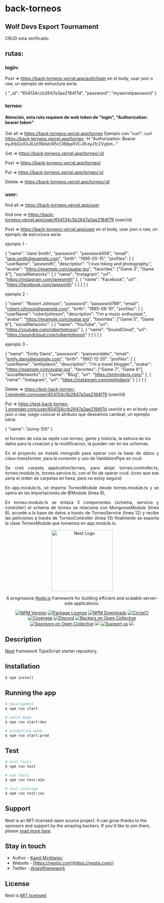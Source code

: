 # back-torneos
## Wolf Devs Esport Tournament

<p align="justify">
CRUD esta verificado.

## rutas:

### login: 

Post => https://back-torneos.vercel.app/auth/login
en el body, usar json o raw, un ejemplo de estructura seria:

{
  "_id": "654134ccb2647a3ae2184f7d",
  "password": "mysecretpassword"
}

### torneo:

#### Atención, esta ruta requiere de web token de "login", "Authorization: bearer token"
Get all => https://back-torneos.vercel.app/torneo
Ejemplo con "curl": curl https://back-torneos.vercel.app/torneo -H "Authorization: Bearer eyJhbGciOiJIUzI1NiIsInR5cCI6IkpXVCJ9.eyJ1c2Vybm..."

Get => https://back-torneos.vercel.app/torneo/:id

Post => https://back-torneos.vercel.app/torneo/

Put =>  https://back-torneos.vercel.app/torneo/:id

Delete => https://back-torneos.vercel.app/torneo/:id

### user:

find all => https://back-torneos.vercel.app/user

find one => https://back-torneos.vercel.app/user/654134c5b2647a3ae2184f79 (user/id)

Post => https://back-torneos.vercel.app/user
en el body, usar json o raw, un ejemplo de estructura seria:

ejemplo 1 - 

{
  "name": "Jane Smith",
  "password": "password456",
  "email": "jane.smith@example.com",
  "birth": "1995-05-15",
  "profiles": [
    {
      "userName": "janesmith",
      "description": "I love hiking and photography.",
      "avatar": "https://example.com/avatar.jpg",
      "favorites": ["Game 3", "Game 4"],
      "socialNetworks": [
        {
          "name": "Instagram",
          "url": "https://instagram.com/janesmith"
        },
        {
          "name": "Facebook",
          "url": "https://facebook.com/janesmith"
        }
      ]
    }
  ]
}

ejemplo 2 -

{
  "name": "Robert Johnson",
  "password": "password789",
  "email": "robert.johnson@example.com",
  "birth": "1985-08-10",
  "profiles": [
    {
      "userName": "robertjohnson",
      "description": "I'm a music enthusiast.",
      "avatar": "https://example.com/avatar.jpg",
      "favorites": ["Game 5", "Game 6"],
      "socialNetworks": [
        {
          "name": "YouTube",
          "url": "https://youtube.com/robertjohnson"
        },
        {
          "name": "SoundCloud",
          "url": "https://soundcloud.com/robertjohnson"
        }
      ]
    }
  ]
}

ejemplo 3 -

{
  "name": "Emily Davis",
  "password": "passwordabc",
  "email": "emily.davis@example.com",
  "birth": "1992-12-20",
  "profiles": [
    {
      "userName": "emilydavis",
      "description": "I'm a travel blogger.",
      "avatar": "https://example.com/avatar.jpg",
      "favorites": ["Game 7", "Game 8"],
      "socialNetworks": [
        {
          "name": "Blog",
          "url": "https://emilydavis.com/"
        },
        {
          "name": "Instagram",
          "url": "https://instagram.com/emilydavis"
        }
      ]
    }
  ]
}

Delete => https://test-back-torneo-1.onrender.com/user/654134c5b2647a3ae2184f79 (user/id)

Put => https://test-back-torneo-1.onrender.com/user/654134ccb2647a3ae2184f7d user/id y en el body usar json o raw, luego colocar el atributo que deseamos cambiar, un ejemplo seria:

{
"name": "Jonny 100"
}

el formato de ruta se repite con torneo, game y historia, la estrura de los datos para la creacion y la modificacion, la pueden ver en los schemas.
</p>

<p align="justify">
En el proyecto se instaló mongodb para operar con la base de datos y class-transformer, para la conexión y uso de ValidationPipe en crud.
</p>

<p align="justify">
Se creó carpeta application/torneo, para alojar torneo.controller.ts, torneo.module.ts, torneo.service.ts, con el fin de operar crud. (creo que ese seria el orden de carpetas en hexa, pero no estoy seguro)
</p>

<p align="justify">
En app.module.ts, se importa TorneoModule desde torneo.module.ts y se opera en las importaciones de @Module (linea 9), 
</p>

<p align="justify">
En torneo.module.ts se enlaza 3 componentes (schema, servicio y controller) el schema de torneo se relaciona con MongooseModule (linea 8), accede a la base de datos a través de TorneoService (linea 12) y recibe las peticiones a través de TorneoController (linea 13) finalmente se exporta la clase TorneoModule que tomamos en app.module.ts.
</p>

<p align="center">
  <a href="http://nestjs.com/" target="blank"><img src="https://nestjs.com/img/logo-small.svg" width="200" alt="Nest Logo" /></a>
</p>

[circleci-image]: https://img.shields.io/circleci/build/github/nestjs/nest/master?token=abc123def456
[circleci-url]: https://circleci.com/gh/nestjs/nest

  <p align="center">A progressive <a href="http://nodejs.org" target="_blank">Node.js</a> framework for building efficient and scalable server-side applications.</p>
    <p align="center">
<a href="https://www.npmjs.com/~nestjscore" target="_blank"><img src="https://img.shields.io/npm/v/@nestjs/core.svg" alt="NPM Version" /></a>
<a href="https://www.npmjs.com/~nestjscore" target="_blank"><img src="https://img.shields.io/npm/l/@nestjs/core.svg" alt="Package License" /></a>
<a href="https://www.npmjs.com/~nestjscore" target="_blank"><img src="https://img.shields.io/npm/dm/@nestjs/common.svg" alt="NPM Downloads" /></a>
<a href="https://circleci.com/gh/nestjs/nest" target="_blank"><img src="https://img.shields.io/circleci/build/github/nestjs/nest/master" alt="CircleCI" /></a>
<a href="https://coveralls.io/github/nestjs/nest?branch=master" target="_blank"><img src="https://coveralls.io/repos/github/nestjs/nest/badge.svg?branch=master#9" alt="Coverage" /></a>
<a href="https://discord.gg/G7Qnnhy" target="_blank"><img src="https://img.shields.io/badge/discord-online-brightgreen.svg" alt="Discord"/></a>
<a href="https://opencollective.com/nest#backer" target="_blank"><img src="https://opencollective.com/nest/backers/badge.svg" alt="Backers on Open Collective" /></a>
<a href="https://opencollective.com/nest#sponsor" target="_blank"><img src="https://opencollective.com/nest/sponsors/badge.svg" alt="Sponsors on Open Collective" /></a>
  <a href="https://paypal.me/kamilmysliwiec" target="_blank"><img src="https://img.shields.io/badge/Donate-PayPal-ff3f59.svg"/></a>
    <a href="https://opencollective.com/nest#sponsor"  target="_blank"><img src="https://img.shields.io/badge/Support%20us-Open%20Collective-41B883.svg" alt="Support us"></a>
  <a href="https://twitter.com/nestframework" target="_blank"><img src="https://img.shields.io/twitter/follow/nestframework.svg?style=social&label=Follow"></a>
</p>
  <!--[![Backers on Open Collective](https://opencollective.com/nest/backers/badge.svg)](https://opencollective.com/nest#backer)
  [![Sponsors on Open Collective](https://opencollective.com/nest/sponsors/badge.svg)](https://opencollective.com/nest#sponsor)-->

## Description

[Nest](https://github.com/nestjs/nest) framework TypeScript starter repository.

## Installation

```bash
$ npm install
```

## Running the app

```bash
# development
$ npm run start

# watch mode
$ npm run start:dev

# production mode
$ npm run start:prod
```

## Test

```bash
# unit tests
$ npm run test

# e2e tests
$ npm run test:e2e

# test coverage
$ npm run test:cov
```

## Support

Nest is an MIT-licensed open source project. It can grow thanks to the sponsors and support by the amazing backers. If you'd like to join them, please [read more here](https://docs.nestjs.com/support).

## Stay in touch

- Author - [Kamil Myśliwiec](https://kamilmysliwiec.com)
- Website - [https://nestjs.com](https://nestjs.com/)
- Twitter - [@nestframework](https://twitter.com/nestframework)

## License

Nest is [MIT licensed](LICENSE).
